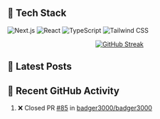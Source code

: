 ## 🚀 Tech Stack

![Next.js](https://img.shields.io/badge/Next.js-000000?style=for-the-badge&logo=next.js&logoColor=white)
![React](https://img.shields.io/badge/React-61DAFB?style=for-the-badge&logo=react&logoColor=black)
![TypeScript](https://img.shields.io/badge/TypeScript-3178C6?style=for-the-badge&logo=typescript&logoColor=white)
![Tailwind CSS](https://img.shields.io/badge/Tailwind_CSS-38B2AC?style=for-the-badge&logo=tailwind-css&logoColor=white)

<div align="center">

[![GitHub Streak](https://github-readme-streak-stats-eight.vercel.app/?user=badger3000&theme=tokyonight)](https://git.io/streak-stats)

</div>

## 📝 Latest Posts

<!-- BLOG-POST-LIST:START -->
<!-- BLOG-POST-LIST:END -->

## 🎯 Recent GitHub Activity

<!--START_SECTION:activity-->
1. ❌ Closed PR [#85](https://github.com/badger3000/badger3000/pull/85) in [badger3000/badger3000](https://github.com/badger3000/badger3000)
<!--END_SECTION:activity-->
